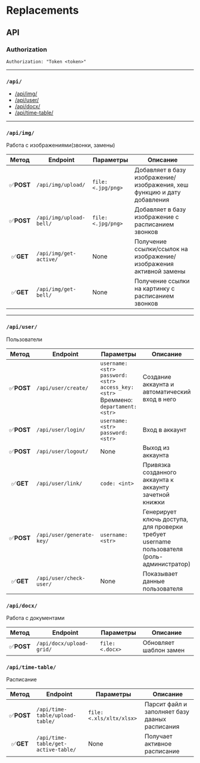# Replacements

## API

### Authorization
```
Authorization: "Token <token>"
```
---

### ```/api/```
- [/api/img/](#apiimg)
- [/api/user/](#apiuser)
- [/api/docx/](#apidocx)
- [/api/time-table/](#apitime-table)


---
### ```/api/img/```

Работа с изображениями(звонки, замены)

Метод    |         Endpoint            |Параметры               | Описание
:-------:|-----------------------------|------------------------|---------
✅**POST** |```/api/img/upload/```       |``` file: <.jpg/png> ```|Добавляет в базу изображение/изображения, хеш функцию и дату добавления
✅**POST** |```/api/img/upload-bell/```       |``` file: <.jpg/png> ```|Добавляет в базу изображение с расписанием звонков
✅**GET**  |```/api/img/get-active/```   |       None             |Получение ссылки/ссылок на изображение/изображения активной замены
✅**GET**  |```/api/img/get-bell/```   |       None             |Получение ссылки на картинку с расписанием звонков



---
### ```/api/user/```
Пользователи

Метод    |         Endpoint                |Параметры               | Описание
:-------:|---------------------------------|------------------------|---------
✅**POST** |```/api/user/create/```        |```username: <str>``` </br>```password: <str>```</br>```access_key: <str>``` </br> Времмено: ```departament: <str>```| Создание аккаунта и автоматический вход в него
✅**POST** | ```/api/user/login/```        |```username: <str>``` </br>```password: <str>```| Вход в аккаунт
✅**POST** | ```/api/user/logout/```       | None | Выход из аккаунта
✅**GET** | ```/api/user/link/```          |   ```code: <int>```   |Привязка созданного аккаунта к аккаунту зачетной книжки
✅**POST**|```/api/user/generate-key/```   | ```username: <str>```  | Генерирует ключь доступа, для проверки требует username пользователя (роль-администратор)
✅**GET** |```/api/user/check-user/```      | None                 | Показывает данные пользователя

### ```/api/docx/```

Работа с документами

Метод    |         Endpoint             |   Параметры        | Описание
:-------:|------------------------------|--------------------|---------
✅**POST** |```/api/docx/upload-grid/```  |```file: <.docx>``` | Обновляет шаблон замен



### ```/api/time-table/```

Расписание

Метод    |         Endpoint             |   Параметры        | Описание
:-------:|------------------------------|--------------------|---------
✅**POST** |```/api/time-table/upload-table/```  |```file: <.xls/xltx/xlsx>``` | Парсит файл и заполняет базу дааных расписания
✅**GET** |```/api/time-table/get-active-table/```  |None| Получает активное расписание 



